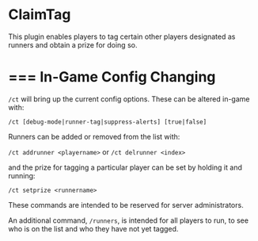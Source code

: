 ClaimTag
========

This plugin enables players to tag certain other players designated as runners and obtain a prize for doing so.

===
In-Game Config Changing
===

`/ct` will bring up the current config options.  These can be altered in-game with:

`/ct [debug-mode|runner-tag|suppress-alerts] [true|false]`

Runners can be added or removed from the list with:

`/ct addrunner <playername>` or `/ct delrunner <index>`

and the prize for tagging a particular player can be set by holding it and running:

`/ct setprize <runnername>`

These commands are intended to be reserved for server administrators.

An additional command, `/runners`, is intended for all players to run, to see who is on the list and who they have not yet tagged.